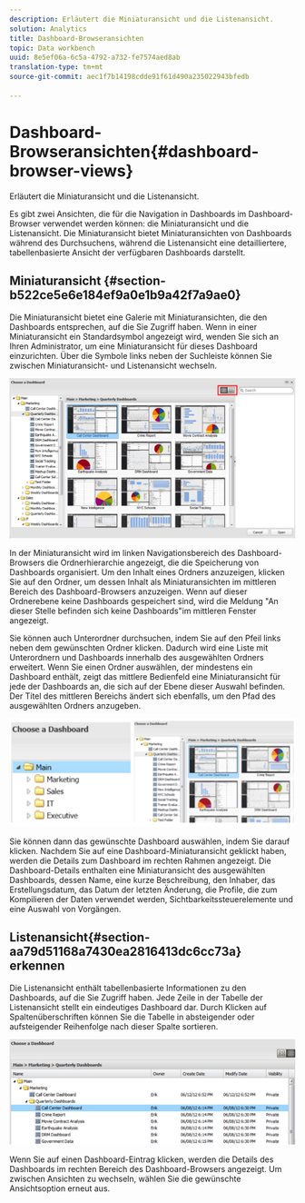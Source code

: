 ```yaml
---
description: Erläutert die Miniaturansicht und die Listenansicht.
solution: Analytics
title: Dashboard-Browseransichten
topic: Data workbench
uuid: 8e5ef06a-6c5a-4792-a732-fe7574aed8ab
translation-type: tm+mt
source-git-commit: aec1f7b14198cdde91f61d490a235022943bfedb

---
```



# Dashboard-Browseransichten{#dashboard-browser-views}

Erläutert die Miniaturansicht und die Listenansicht.

Es gibt zwei Ansichten, die für die Navigation in Dashboards im Dashboard-Browser verwendet werden können: die Miniaturansicht und die Listenansicht. Die Miniaturansicht bietet Miniaturansichten von Dashboards während des Durchsuchens, während die Listenansicht eine detailliertere, tabellenbasierte Ansicht der verfügbaren Dashboards darstellt.

## Miniaturansicht {#section-b522ce5e6e184ef9a0e1b9a42f7a9ae0}

Die Miniaturansicht bietet eine Galerie mit Miniaturansichten, die den Dashboards entsprechen, auf die Sie Zugriff haben. Wenn in einer Miniaturansicht ein Standardsymbol angezeigt wird, wenden Sie sich an Ihren Administrator, um eine Miniaturansicht für dieses Dashboard einzurichten. Über die Symbole links neben der Suchleiste können Sie zwischen Miniaturansicht- und Listenansicht wechseln.

![](assets/thumbnail.png)

In der Miniaturansicht wird im linken Navigationsbereich des Dashboard-Browsers die Ordnerhierarchie angezeigt, die die Speicherung von Dashboards organisiert. Um den Inhalt eines Ordners anzuzeigen, klicken Sie auf den Ordner, um dessen Inhalt als Miniaturansichten im mittleren Bereich des Dashboard-Browsers anzuzeigen. Wenn auf dieser Ordnerebene keine Dashboards gespeichert sind, wird die Meldung &quot;An dieser Stelle befinden sich keine Dashboards&quot;im mittleren Fenster angezeigt.

Sie können auch Unterordner durchsuchen, indem Sie auf den Pfeil links neben dem gewünschten Ordner klicken. Dadurch wird eine Liste mit Unterordnern und Dashboards innerhalb des ausgewählten Ordners erweitert. Wenn Sie einen Ordner auswählen, der mindestens ein Dashboard enthält, zeigt das mittlere Bedienfeld eine Miniaturansicht für jede der Dashboards an, die sich auf der Ebene dieser Auswahl befinden. Der Titel des mittleren Bereichs ändert sich ebenfalls, um den Pfad des ausgewählten Ordners anzugeben.

![](assets/choose_a_dashboard2.png)

Sie können dann das gewünschte Dashboard auswählen, indem Sie darauf klicken. Nachdem Sie auf eine Dashboard-Miniaturansicht geklickt haben, werden die Details zum Dashboard im rechten Rahmen angezeigt. Die Dashboard-Details enthalten eine Miniaturansicht des ausgewählten Dashboards, dessen Name, eine kurze Beschreibung, den Inhaber, das Erstellungsdatum, das Datum der letzten Änderung, die Profile, die zum Kompilieren der Daten verwendet werden, Sichtbarkeitssteuerelemente und eine Auswahl von Vorgängen.

## Listenansicht{#section-aa79d51168a7430ea2816413dc6cc73a} erkennen 

Die Listenansicht enthält tabellenbasierte Informationen zu den Dashboards, auf die Sie Zugriff haben. Jede Zeile in der Tabelle der Listenansicht stellt ein eindeutiges Dashboard dar. Durch Klicken auf Spaltenüberschriften können Sie die Tabelle in absteigender oder aufsteigender Reihenfolge nach dieser Spalte sortieren.

![](assets/list_view.png)

Wenn Sie auf einen Dashboard-Eintrag klicken, werden die Details des Dashboards im rechten Bereich des Dashboard-Browsers angezeigt. Um zwischen Ansichten zu wechseln, wählen Sie die gewünschte Ansichtsoption erneut aus.
